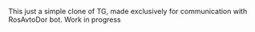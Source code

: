 This just a simple clone of TG, made exclusively for communication with RosAvtoDor bot. Work in progress
